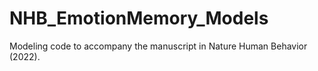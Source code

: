 # NHB_EmotionMemory_Models
Modeling code to accompany the manuscript in Nature Human Behavior (2022).
